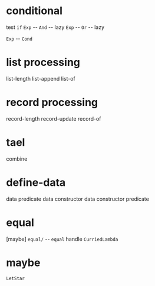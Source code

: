 # conditional

test `if`
`Exp` -- `And` -- lazy
`Exp` -- `Or` -- lazy

`Exp` -- `Cond`

# list processing

list-length
list-append
list-of

# record processing

record-length
record-update
record-of

# tael

combine

# define-data

data predicate
data constructor
data constructor predicate

# equal

[maybe] `equal/` -- `equal` handle `CurriedLambda`

# maybe

`LetStar`
